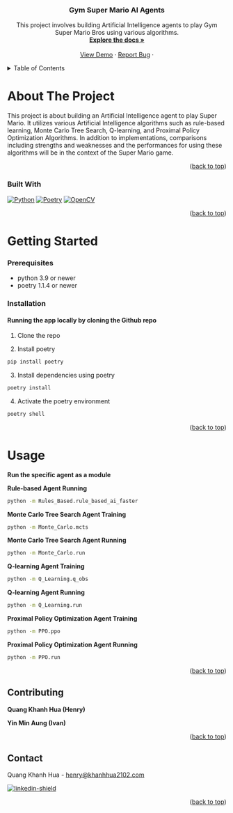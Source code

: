 <a name="readme-top"></a>

<!-- PROJECT LOGO -->
<br />
<div align="center">
<h3 align="center">Gym Super Mario AI Agents</h3>

  <p align="center">
    This project involves building Artificial Intelligence agents to play Gym Super Mario Bros using various algorithms.
    <br />
    <a href="https://github.com/KhanhHua2102/super-mario-ai"><strong>Explore the docs »</strong></a>
    <br />
    <br />
    <a href="https://github.com/KhanhHua2102/super-mario-ai/">View Demo</a>
    ·
    <a href="https://github.com/KhanhHua2102/super-mario-ai/issues">Report Bug</a>
    ·
  </p>
</div>

<!-- TABLE OF CONTENTS -->
<details>
  <summary>Table of Contents</summary>
  <ol>
    <li>
      <a href="#about-the-project">About The Project</a>
      <ul>
        <li><a href="#built-with">Built With</a></li>
      </ul>
    </li>
    <li>
      <a href="#getting-started">Getting Started</a>
      <ul>
        <li><a href="#prerequisites">Prerequisites</a></li>
        <li><a href="#installation">Installation</a></li>
      </ul>
    </li>
    <li><a href="#usage">Usage</a></li>
    <li><a href="#contributing">Contributing</a></li>
    <li><a href="#contact">Contact</a></li>
    <li><a href="#acknowledgments">Acknowledgments</a></li>
  </ol>
</details>

<!-- ABOUT THE PROJECT -->

# About The Project

This project is about building an Artificial Intelligence agent to play Super Mario. It utilizes various Artificial Intelligence algorithms such as rule-based learning, Monte Carlo Tree Search, Q-learning, and Proximal Policy Optimization Algorithms. In addition to implementations, comparisons including strengths and weaknesses and the performances for using these algorithms will be in the context of the Super Mario game.

<p align="right">(<a href="#readme-top">back to top</a>)</p>

### Built With

[![Python][python.com]][python-url]
[![Poetry][poetry.com]][poetry-url]
[![OpenCV][opencv.com]][opencv-url]

<p align="right">(<a href="#readme-top">back to top</a>)</p>

<!-- GETTING STARTED -->

# Getting Started

### Prerequisites

- python 3.9 or newer
- poetry 1.1.4 or newer

### Installation

#### Running the app locally by cloning the Github repo

1. Clone the repo

2. Install poetry

```sh
pip install poetry
```

3. Install dependencies using poetry

```sh
poetry install
```

4. Activate the poetry environment

```sh
poetry shell
```

<p align="right">(<a href="#readme-top">back to top</a>)</p>

<!-- USAGE EXAMPLES -->

# Usage

**Run the specific agent as a module**

**Rule-based Agent Running**

```sh
python -m Rules_Based.rule_based_ai_faster
```

**Monte Carlo Tree Search Agent Training**

```sh
python -m Monte_Carlo.mcts
```

**Monte Carlo Tree Search Agent Running**

```sh
python -m Monte_Carlo.run
```

**Q-learning Agent Training**

```sh
python -m Q_Learning.q_obs
```

**Q-learning Agent Running**

```sh
python -m Q_Learning.run
```

**Proximal Policy Optimization Agent Training**

```sh
python -m PPO.ppo
```

**Proximal Policy Optimization Agent Running**

```sh
python -m PPO.run
```

<p align="right">(<a href="#readme-top">back to top</a>)</p>

<!-- CONTRIBUTING -->

## Contributing

**Quang Khanh Hua (Henry)**

**Yin Min Aung (Ivan)**

<p align="right">(<a href="#readme-top">back to top</a>)</p>

<!-- CONTACT -->

## Contact

Quang Khanh Hua - henry@khanhhua2102.com

[![linkedin-shield]][linkedin-url]

<!-- MARKDOWN LINKS & IMAGES -->
<!-- https://www.markdownguide.org/basic-syntax/#reference-style-links -->

[linkedin-shield]: https://img.shields.io/badge/-LinkedIn-black.svg?style=for-the-badge&logo=linkedin&colorB=555
[linkedin-url]: https://linkedin.com/in/khanhhua2102
[product-screenshot]: images/screenshot.png
[python.com]: https://img.shields.io/badge/python-3.8-blue?style=for-the-badge&logo=python
[python-url]: https://www.python.org/downloads/
[poetry.com]: https://img.shields.io/badge/poetry-1.1.4-blue?style=for-the-badge&logo=python
[poetry-url]: https://python-poetry.org/docs/
[opencv.com]: https://img.shields.io/badge/opencv-%23white.svg?style=for-the-badge&logo=opencv&logoColor=white
[opencv-url]: https://pypi.org/project/opencv-python/

<p align="right">(<a href="#readme-top">back to top</a>)</p>
